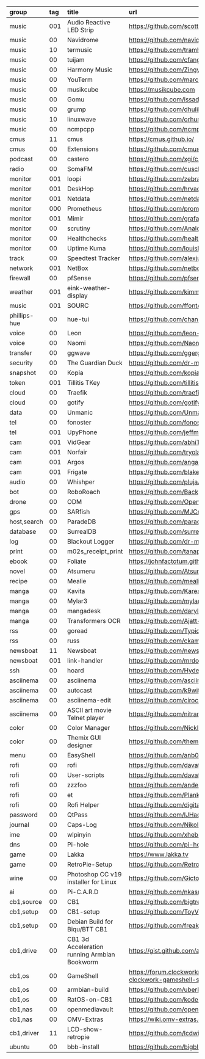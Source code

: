 group         | tag | title                                        | url
:-            | :-  | :-                                           | :-
music         | 001 | Audio Reactive LED Strip                     | https://github.com/scottlawsonbc/audio-reactive-led-strip
music         | 00  | Navidrome                                    | https://github.com/navidrome/navidrome
music         | 10  | termusic                                     | https://github.com/tramhao/termusic
music         | 00  | tuijam                                       | https://github.com/cfangmeier/tuijam
music         | 00  | Harmony Music                                | https://github.com/ZingyTomato/Harmony-Music
music         | 00  | YouTerm                                      | https://github.com/marcoradocchia/youterm
music         | 00  | musikcube                                    | https://musikcube.com
music         | 00  | Gomu                                         | https://github.com/issadarkthing/gomu
music         | 00  | grump                                        | https://github.com/dhulihan/grump
music         | 10  | linuxwave                                    | https://github.com/orhun/linuxwave
music         | 00  | ncmpcpp                                      | https://github.com/ncmpcpp/ncmpcpp
cmus          | 11  | cmus                                         | https://cmus.github.io/
cmus          | 00  | Extensions                                   | https://github.com/cmus/cmus/wiki/#extensions--useful-scripts
podcast       | 00  | castero                                      | https://github.com/xgi/castero
radio         | 00  | SomaFM                                       | https://github.com/cuschk/somafm
monitor       | 001 | loopi                                        | https://github.com/zebradots/loopi
monitor       | 001 | DeskHop                                      | https://github.com/hrvach/deskhop
monitor       | 001 | Netdata                                      | https://github.com/netdata/netdata
monitor       | 000 | Prometheus                                   | https://github.com/prometheus/prometheus
monitor       | 001 | Mimir                                        | https://github.com/grafana/mimir
monitor       | 00  | scrutiny                                     | https://github.com/AnalogJ/scrutiny
monitor       | 00  | Healthchecks                                 | https://github.com/healthchecks/healthchecks
monitor       | 00  | Uptime Kuma                                  | https://github.com/louislam/uptime-kuma
track         | 00  | Speedtest Tracker                            | https://github.com/alexjustesen/speedtest-tracker
network       | 001 | NetBox                                       | https://github.com/netbox-community/netbox
firewall      | 00  | pfSense                                      | https://github.com/pfsense/pfsense
weather       | 001 | eink-weather-display                         | https://github.com/kimmobrunfeldt/eink-weather-display
music         | 001 | SOURC                                        | https://github.com/ffont/source
phillips-hue  | 00  | hue-tui                                      | https://github.com/channel-42/hue-tui
voice         | 00  | Leon                                         | https://github.com/leon-ai/leon
voice         | 00  | Naomi                                        | https://github.com/NaomiProject/Naomi
transfer      | 00  | ggwave                                       | https://github.com/ggerganov/ggwave
security      | 00  | The Guardian Duck                            | https://github.com/dr-mod/guardian-duck
snapshot      | 00  | Kopia                                        | https://github.com/kopia/kopia
token         | 001 | Tillitis TKey                                | https://github.com/tillitis/tillitis-key1
cloud         | 00  | Traefik                                      | https://github.com/traefik/traefik
cloud         | 00  | gotify                                       | https://github.com/gotify/server
data          | 00  | Unmanic                                      | https://github.com/Unmanic/unmanic
tel           | 00  | fonoster                                     | https://github.com/fonoster/fonoster
tel           | 001 | UpyPhone                                     | https://github.com/jeffmer/micropython-upyphone
cam           | 001 | VidGear                                      | https://github.com/abhiTronix/vidgear
cam           | 001 | Norfair                                      | https://github.com/tryolabs/norfair
cam           | 001 | Argos                                        | https://github.com/angadsingh/argos
cam           | 001 | Frigate                                      | https://github.com/blakeblackshear/frigate
audio         | 00  | Whishper                                     | https://github.com/pluja/whishper
bot           | 00  | RoboRoach                                    | https://github.com/BackyardBrains/RoboRoach
drone         | 00  | ODM                                          | https://github.com/OpenDroneMap/ODM
gps           | 00  | SARfish                                      | https://github.com/MJCruickshank/SARfish
host,search   | 00  | ParadeDB                                     | https://github.com/paradedb/paradedb
database      | 00  | SurrealDB                                    | https://github.com/surrealdb/surrealdb
log           | 00  | Blackout Logger                              | https://github.com/dr-mod/blackout-logger
print         | 00  | m02s_receipt_print                           | https://github.com/tanapi/m02s_receipt_print
ebook         | 00  | Foliate                                      | https://johnfactotum.github.io/foliate/
novel         | 00  | Atsumeru                                     | https://github.com/AtsumeruDev/Atsumeru
recipe        | 00  | Mealie                                       | https://github.com/mealie-recipes/mealie
manga         | 00  | Kavita                                       | https://github.com/Kareadita/Kavita
manga         | 00  | Mylar3                                       | https://github.com/mylar3/mylar3
manga         | 00  | mangadesk                                    | https://github.com/darylhjd/mangadesk
manga         | 00  | Transformers OCR                             | https://github.com/Ajatt-Tools/transformers_ocr
rss           | 00  | goread                                       | https://github.com/TypicalAM/goread
rss           | 00  | russ                                         | https://github.com/ckampfe/russ
newsboat      | 11  | Newsboat                                     | https://github.com/newsboat/newsboat
newsboat      | 001 | link-handler                                 | https://github.com/mrdotx/link-handler
ssh           | 00  | hoard                                        | https://github.com/Hyde46/hoard
asciinema     | 00  | asciinema                                    | https://github.com/asciinema/asciinema
asciinema     | 00  | autocast                                     | https://github.com/k9withabone/autocast
asciinema     | 00  | asciinema-edit                               | https://github.com/cirocosta/asciinema-edit
asciinema     | 00  | ASCII art movie Telnet player                | https://github.com/nitram509/ascii-telnet-server
color         | 00  | Color Manager                                | https://github.com/NicklasVraa/Color-manager
color         | 00  | Themix GUI designer                          | https://github.com/themix-project/themix-gui
menu          | 00  | EasyShell                                    | https://github.com/anb0s/EasyShell
rofi          | 00  | rofi                                         | https://github.com/davatorium/rofi/wiki/User-scripts
rofi          | 00  | User-scripts                                 | https://github.com/davatorium/rofi
rofi          | 00  | zzzfoo                                       | https://github.com/andersju/zzzfoo
rofi          | 00  | et                                           | https://github.com/PlankCipher/et
rofi          | 00  | Rofi Helper                                  | https://github.com/digitalsignalperson/obsidian-rofi-helper
password      | 00  | QtPass                                       | https://github.com/IJHack/QtPass
journal       | 00  | Caps-Log                                     | https://github.com/NikolaDucak/caps-log
ime           | 00  | wlpinyin                                     | https://github.com/xhebox/wlpinyin
dns           | 00  | Pi-hole                                      | https://github.com/pi-hole/pi-hole
game          | 00  | Lakka                                        | https://www.lakka.tv
game          | 00  | RetroPie-Setup                               | https://github.com/RetroPie/RetroPie-Setup
wine          | 00  | Photoshop CC v19 installer for Linux         | https://github.com/Gictorbit/photoshopCClinux
ai            | 00  | Pi-C.A.R.D                                   | https://github.com/nkasmanoff/pi-card
cb1,source    | 00  | CB1                                          | https://github.com/bigtreetech/CB1
cb1,setup     | 00  | CB1-setup                                    | https://github.com/ToyVo/CB1-setup
cb1,setup     | 00  | Debian Build for Biqu/BTT CB1                | https://github.com/freakydude/cb1-os-build
cb1,drive     | 00  | CB1 3d Acceleration running Armbian Bookworm | https://gist.github.com/adelyser/4e31409cd9c99ba4cb78a31fa9d12bb1
cb1,os        | 00  | GameShell                                    | https://forum.clockworkpi.com/t/armbian-build-system-with-clockwork-gameshell-support/11995
cb1,os        | 00  | armbian-build                                | https://github.com/uberlinuxguy/armbian-build
cb1,os        | 00  | RatOS-on-CB1                                 | https://github.com/koder-guy/RatOS-on-CB1
cb1,nas       | 00  | openmediavault                               | https://github.com/openmediavault/openmediavault
cb1,nas       | 00  | OMV-Extras                                   | https://wiki.omv-extras.org/
cb1,driver    | 11  | LCD-show-retropie                            | https://github.com/lcdwiki/LCD-show-retropie
ubuntu        | 00  | bbb-install                                  | https://github.com/bigbluebutton/bbb-install